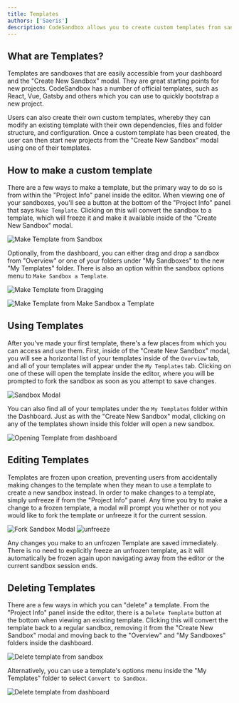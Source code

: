 ```yaml
---
title: Templates
authors: ['Saeris']
description: CodeSandbox allows you to create custom templates from sandboxes
---
```


## What are Templates?

Templates are sandboxes that are easily accessible from your dashboard and the
"Create New Sandbox" modal. They are great starting points for new projects.
CodeSandbox has a number of official templates, such as React, Vue, Gatsby and
others which you can use to quickly bootstrap a new project.

Users can also create their own custom templates, whereby they can modify an
existing template with their own dependencies, files and folder structure, and
configuration. Once a custom template has been created, the user can then start
new projects from the "Create New Sandbox" modal using one of their templates.

## How to make a custom template

There are a few ways to make a template, but the primary way to do so is from
within the "Project Info" panel inside the editor. When viewing one of your
sandboxes, you'll see a button at the bottom of the "Project Info" panel that
says `Make Template`. Clicking on this will convert the sandbox to a template,
which will freeze it and make it available inside of the "Create New Sandbox"
modal.

![Make Template from Sandbox](./images/templates/1.gif)

Optionally, from the dashboard, you can either drag and drop a sandbox from
"Overview" or one of your folders under "My Sandboxes" to the new "My Templates"
folder. There is also an option within the sandbox options menu to
`Make Sandbox a Template`.

![Make Template from Dragging](./images/templates/3.gif)

![Make Template from Make Sandbox a Template](./images/templates/2.gif)

## Using Templates

After you've made your first template, there's a few places from which you can
access and use them. First, inside of the "Create New Sandbox" modal, you will
see a horizontal list of your templates inside of the `Overview` tab, and all of
your templates will appear under the `My Templates` tab. Clicking on one of
these will open the template inside the editor, where you will be prompted to
fork the sandbox as soon as you attempt to save changes.

![Sandbox Modal](./images/templates/4.gif)

You can also find all of your templates under the `My Templates` folder within
the Dashboard. Just as with the "Create New Sandbox" modal, clicking on any of
the templates shown inside this folder will open a new sandbox.

![Opening Template from dashboard](./images/templates/5.gif)

## Editing Templates

Templates are frozen upon creation, preventing users from accidentally making
changes to the template when they mean to use a template to create a new sandbox
instead. In order to make changes to a template, simply unfreeze if from the
"Project Info" panel. Any time you try to make a change to a frozen template, a
modal will prompt you whether or not you would like to fork the template or
unfreeze it for the current session.

![Fork Sandbox Modal](./images/templates/6.gif)
![unfreeze](./images/templates/7.gif)

Any changes you make to an unfrozen Template are saved immediately. There is no
need to explicitly freeze an unfrozen template, as it will automatically be
frozen again upon navigating away from the editor or the current sandbox session
ends.

## Deleting Templates

There are a few ways in which you can "delete" a template. From the "Project
Info" panel inside the editor, there is a `Delete Template` button at the bottom
when viewing an existing template. Clicking this will convert the template back
to a regular sandbox, removing it from the "Create New Sandbox" modal and moving
back to the "Overview" and "My Sandboxes" folders inside the dashboard.

![Delete template from sandbox](./images/templates/8.gif)

Alternatively, you can use a template's options menu inside the "My Templates"
folder to select `Convert to Sandbox`.

![Delete template from dashboard](./images/templates/9.gif)
